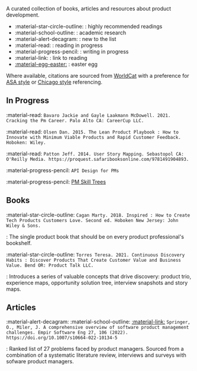 A curated collection of books, articles and resources about product development.

- :material-star-circle-outline: : highly recommended readings
- :material-school-outline: : academic research
- :material-alert-decagram: : new to the list
- :material-read: : reading in progress
- :material-progress-pencil: : writing in progress
- :material-link: : link to reading
- [:material-egg-easter:](science-fiction-and-fantasy.md) : easter egg

Where available, citations are sourced from [WorldCat](https://www.worldcat.org/) with a preference for [ASA style](https://www.asanet.org/publications/journals/asa-style-guide/) or [Chicago style](https://www.chicagomanualofstyle.org/tools_citationguide.html) referencing.

## In Progress

:material-read: `Bavaro Jackie and Gayle Laakmann McDowell. 2021. Cracking the Pm Career. Palo Alto CA: CareerCup LLC.`

:material-read: `Olsen Dan. 2015. The Lean Product Playbook : How to Innovate with Minimum Viable Products and Rapid Customer Feedback. Hoboken: Wiley.`

:material-read: `Patton Jeff. 2014. User Story Mapping. Sebastopol CA: O'Reilly Media. https://proquest.safaribooksonline.com/9781491904893.`

:material-progress-pencil: `API Design for PMs`

:material-progress-pencil: [PM Skill Trees](https://medium.com/agileinsider/product-manager-skills-by-seniority-level-a-deep-breakdown-cd0690f76d10)

## Books

:material-star-circle-outline: `Cagan Marty. 2018. Inspired : How to Create Tech Products Customers Love. Second ed. Hoboken New Jersey: John Wiley & Sons.`

: The single product book that should be on every product professional's bookshelf.

:material-star-circle-outline: `Torres Teresa. 2021. Continuous Discovery Habits : Discover Products That Create Customer Value and Business Value. Bend OR: Product Talk LLC.`

: Introduces a series of valuable concepts that drive discovery: product trio, experience maps, opportunity solution tree, interview snapshots and story maps.

## Articles

:material-alert-decagram: :material-school-outline: [:material-link:](https://rdcu.be/c2Wll) `Springer, O., Miler, J. A comprehensive overview of software product management challenges. Empir Software Eng 27, 106 (2022). https://doi.org/10.1007/s10664-022-10134-5`

: Ranked list of 27 problems faced by product managers. Sourced from a combination of a systematic literature review, interviews and surveys with sofware product managers.
